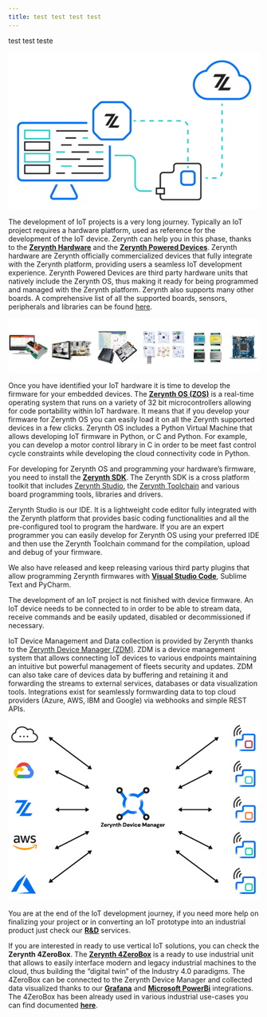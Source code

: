 ```yaml
---
title: test test test test
---
```

test test teste

![](img/zerynth-platform.png)

The development of IoT projects is a very long journey. Typically an IoT project requires a hardware platform, used as reference for the development of the IoT device. Zerynth can help you in this phase, thanks to the <a href="https://www.zerynth.com/powered-by-zerynth/" target="_blank">**Zerynth Hardware**</a> and the <a href="https://www.zerynth.com/powered-by-zerynth/" target="_blank">**Zerynth Powered Devices**</a>. Zerynth hardware are Zerynth officially commercialized devices that fully integrate with the Zerynth platform, providing users a seamless IoT development experience. Zerynth Powered Devices are third party hardware units that natively include the Zerynth OS, thus making it ready for being programmed and managed with the Zerynth platform. Zerynth also supports many other boards. A comprehensive list of all the supported boards, sensors, peripherals and libraries can be found [here](../reference/boards/index.md).

![](img/zerynth-devices.jpg)

Once you have identified your IoT hardware it is time to develop the firmware for your embedded devices. The <a href="https://www.zerynth.com/zos/" target="_blank">**Zerynth OS (ZOS)**</a> is a real-time operating system that runs on a variety of 32 bit microcontrollers allowing for code portability within IoT hardware. It means that if you develop your firmware for Zerynth OS you can easily load it on all the Zerynth supported devices in a few clicks. Zerynth OS includes a Python Virtual Machine that allows developing IoT firmware in Python, or C and Python. For example, you can develop a motor control library in C in order to be meet fast control cycle constraints while developing the cloud connectivity code in Python.

For developing for Zerynth OS and programming your hardware’s firmware, you need to install the <a href="https://www.zerynth.com/zsdk/" target="_blank">**Zerynth SDK**</a>. The Zerynth SDK is a cross platform toolkit that includes [Zerynth Studio](../develop/index.md), the [Zerynth Toolchain](../reference/core/toolchain/docs/index.md) and various board programming tools, libraries and drivers.

Zerynth Studio is our IDE. It is a lightweight code editor fully integrated with the Zerynth platform that provides basic coding functionalities and all the pre-configured tool to program the hardware. If you are an expert programmer you can easily develop for Zerynth OS using your preferred IDE and then use the Zerynth Toolchain command for the compilation, upload and debug of your firmware.

We also have released and keep releasing various third party plugins that allow programming Zerynth firmwares with <a href="/latest/gettingstarted/#third-party-ide-plugins" target="_blank">**Visual Studio Code**</a>, Sublime Text and PyCharm.

The development of an IoT project is not finished with device firmware. An IoT device needs to be connected to in order to be able to stream data, receive commands and be easily updated, disabled or decommissioned if necessary.

IoT Device Management and Data collection is provided by Zerynth thanks to the [Zerynth Device Manager (ZDM)](../deploy/index.md). ZDM is a device management system that allows connecting IoT devices to various endpoints maintaining an intuitive but powerful management of fleets security and updates.  ZDM can also take care of devices data by buffering and retaining it and forwarding the streams to external services, databases or data visualization tools. Integrations exist for seamlessly formwarding data to top cloud providers (Azure, AWS, IBM and Google) via webhooks and simple REST APIs.

![](img/zdm-docs-image.png)

You are at the end of the IoT development journey, if you need more help on finalizing your project or in converting an IoT prototype into an industrial product just check our <a href="https://www.zerynth.com/services/" target="_blank">**R&D**</a> services.

If you are interested in ready to use vertical IoT solutions, you can check the **Zerynth 4ZeroBox**. The <a href="/latest/hardware/4ZeroBox/" target="_blank">**Zerynth 4ZeroBox**</a> is a ready to use industrial unit that allows to easily interface modern and legacy industrial machines to the cloud, thus building the “digital twin” of the Industry 4.0 paradigms. The 4ZeroBox can be connected to the Zerynth Device Manager and collected data visualized thanks to our <a href="https://www.zerynth.com/blog/connect-zerynth-device-manager-with-grafana-iot-data-visualization/" target="_blank">**Grafana**</a> and <a href="https://www.zerynth.com/blog/iot-tutorial-learn-how-to-connect-power-bi-to-the-zerynth-device-manager/" target="_blank">**Microsoft PowerBi**</a> integrations. The 4ZeroBox has been already used in various industrial use-cases you can find documented <a href="https://www.zerynth.com/use-cases/" target="_blank">**here**</a>.